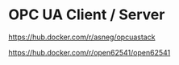 # OPC UA Client / Server

https://hub.docker.com/r/asneg/opcuastack

https://hub.docker.com/r/open62541/open62541